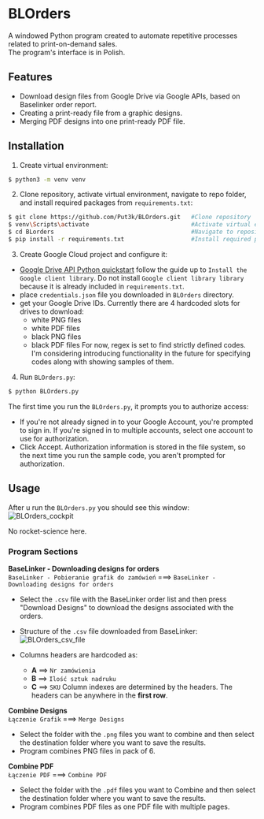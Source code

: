 
# BLOrders

A windowed Python program created to automate repetitive processes related to print-on-demand sales.  
The program's interface is in Polish.




## Features

- Download design files from Google Drive via Google APIs, based on Baselinker order report.
- Creating a print-ready file from a graphic designs.
- Merging PDF designs into one print-ready PDF file.


## Installation

1. Create virtual environment:
```bash
$ python3 -m venv venv
```

2. Clone repository, activate virtual environment, navigate to repo folder, and install required packages from `requirements.txt`:
```bash
$ git clone https://github.com/Put3k/BLOrders.git   #Clone repository
$ venv\Scripts\activate                             #Activate virtual environment
$ cd BLorders                                       #Navigate to repository folder
$ pip install -r requirements.txt                   #Install required packages
```

3. Create Google Cloud project and configure it:
* [Google Drive API Python quickstart](https://developers.google.com/drive/api/quickstart/python) follow the guide up to `Install the Google client library`. Do not install `Google client library library` because it is already included in `requirements.txt`.
* place `credentials.json` file you downloaded in `BLOrders` directory.
* get your Google Drive IDs. Currently there are 4 hardcoded slots for drives to download:
    * white PNG files
    * white PDF files
    * black PNG files
    * black PDF files
    For now, regex is set to find strictly defined codes. I'm considering introducing functionality in the future for specifying codes along with showing samples of them.
4. Run `BLOrders.py`:
```bash
$ python BLOrders.py
```

The first time you run the `BLOrders.py`, it prompts you to authorize access:
- If you're not already signed in to your Google Account, you're prompted to sign in. If you're signed in to multiple accounts, select one account to use for authorization.
- Click Accept.
Authorization information is stored in the file system, so the next time you run the sample code, you aren't prompted for authorization.


## Usage

After u run the `BLOrders.py` you should see this window:
![BLOrders_cockpit](https://imageupload.io/ib/7HOaejCootGYLJ1_1693315713.png)

No rocket-science here.

### Program Sections

**BaseLinker - Downloading designs for orders**  
`BaseLinker - Pobieranie grafik do zamówień` ===> `BaseLinker - Downloading designs for orders`
* Select the `.csv` file with the BaseLinker order list and then press "Download Designs" to download the designs associated with the orders.

* Structure of the `.csv` file downloaded from BaseLinker:
![BLOrders_csv_file](https://imageupload.io/ib/X1Brot57ypqccJs_1693317162.png)
* Columns headers are hardcoded as:
    * **A** ==> `Nr zamówienia`
    * **B** ==> `Ilość sztuk nadruku`
    * **C** ==> `SKU`
    Column indexes are determined by the headers. The headers can be anywhere in the **first row**.

**Combine Designs**  
`Łączenie Grafik` ===> `Merge Designs`
* Select the folder with the `.png` files you want to combine and then select the destination folder where you want to save the results.
* Program combines PNG files in pack of 6.

**Combine PDF**  
`Łączenie PDF` ===> `Combine PDF`
* Select the folder with the `.pdf` files you want to Combine and then select the destination folder where you want to save the results.
* Program combines PDF files as one PDF file with multiple pages.


